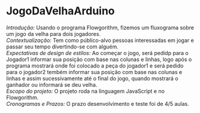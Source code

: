 # JogoDaVelhaArduino
*Introdução:* Usando o programa Flowgorithm, fizemos um fluxograma sobre um jogo da velha para dois jogadores.<br>
*Contextualização:* Tem como público-alvo pessoas interessadas em jogar e passar seu tempo divertindo-se com alguém. <br>
*Expectativas de design de estilos:* Ao começar o jogo, será pedidp para o Jogador1 informar sua posição com base nas colunas e linhas, logo após o programa mostrará onde foi colocado a peça do jogador1 e será pedido para o jogador2 tembém informar sua posição com base nas colunas e linhas e assim sucessivamente até o final do jogo, quando mostrará o ganhador ou informará se deu velha.<br>
*Escopo do projeto:* O projeto roda na linguagem JavaScript e no Flowgorithm.<br>
*Cronogramas e Prazos:* O prazo desenvolvimento e teste foi de 4/5 aulas.<br>
